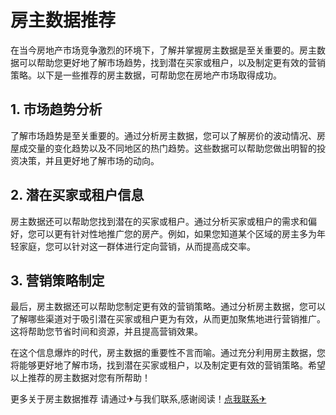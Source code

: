 # 房主数据推荐

在当今房地产市场竞争激烈的环境下，了解并掌握房主数据是至关重要的。房主数据可以帮助您更好地了解市场趋势，找到潜在买家或租户，以及制定更有效的营销策略。以下是一些推荐的房主数据，可帮助您在房地产市场取得成功。

## 1. 市场趋势分析
了解市场趋势是至关重要的。通过分析房主数据，您可以了解房价的波动情况、房屋成交量的变化趋势以及不同地区的热门趋势。这些数据可以帮助您做出明智的投资决策，并且更好地了解市场的动向。

## 2. 潜在买家或租户信息
房主数据还可以帮助您找到潜在的买家或租户。通过分析买家或租户的需求和偏好，您可以更有针对性地推广您的房产。例如，如果您知道某个区域的房主多为年轻家庭，您可以针对这一群体进行定向营销，从而提高成交率。

## 3. 营销策略制定
最后，房主数据还可以帮助您制定更有效的营销策略。通过分析房主数据，您可以了解哪些渠道对于吸引潜在买家或租户更为有效，从而更加聚焦地进行营销推广。这将帮助您节省时间和资源，并且提高营销效果。

在这个信息爆炸的时代，房主数据的重要性不言而喻。通过充分利用房主数据，您将能够更好地了解市场，找到潜在买家或租户，以及制定更有效的营销策略。希望以上推荐的房主数据对您有所帮助！

更多关于房主数据推荐 请通过✈与我们联系,感谢阅读！[点我联系✈](https://faq.G208.com)